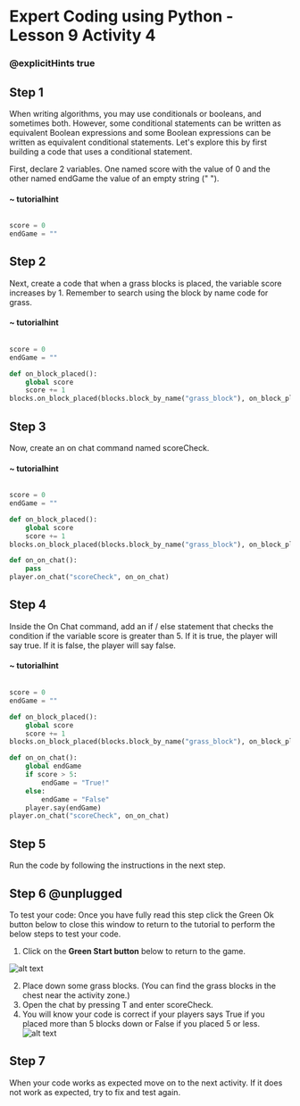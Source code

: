 # Expert Coding using Python - Lesson 9 Activity 4
### @explicitHints true

## Step 1

When writing algorithms, you may use conditionals or booleans, and sometimes both.  However, some conditional statements can be written as equivalent Boolean expressions and some Boolean expressions can be written as equivalent conditional statements.
Let's explore this by first building a code that uses a conditional statement. 

First, declare 2 variables. One named score with the value of 0 and the other named endGame the value of an empty string (" ").  

#### ~ tutorialhint
```python

score = 0
endGame = ""

```

## Step 2

Next, create a code that when a grass blocks is placed, the variable score increases by 1. Remember to search using the block by name code for grass. 

#### ~ tutorialhint
```python

score = 0
endGame = ""

def on_block_placed():
    global score
    score += 1
blocks.on_block_placed(blocks.block_by_name("grass_block"), on_block_placed)

```

## Step 3

Now, create an on chat command named scoreCheck.  

#### ~ tutorialhint
```python

score = 0
endGame = ""

def on_block_placed():
    global score
    score += 1
blocks.on_block_placed(blocks.block_by_name("grass_block"), on_block_placed)

def on_on_chat():
    pass
player.on_chat("scoreCheck", on_on_chat)

```

## Step 4

Inside the On Chat command, add an if / else statement that checks the condition if the variable score is greater than 5. If it is true, the player will say true.  If it is false, the player will say false. 


#### ~ tutorialhint
```python

score = 0
endGame = ""

def on_block_placed():
    global score
    score += 1
blocks.on_block_placed(blocks.block_by_name("grass_block"), on_block_placed)

def on_on_chat():
    global endGame
    if score > 5:
        endGame = "True!"
    else:
        endGame = "False"
    player.say(endGame)
player.on_chat("scoreCheck", on_on_chat)

```

## Step 5

Run the code by following the instructions in the next step.


## Step 6 @unplugged
To test your code:
Once you have fully read this step click the Green Ok button below to close this window to return to the tutorial to perform the below steps to test your code.

1. Click on the **Green Start button** below to return to the game.

  

![alt text](https://expertjs.codingcredentials.com/Lesson1/1.1/1.JPG?raw=true  "Start")

2. Place down some grass blocks. (You can find the grass blocks in the chest near the activity zone.)
3. Open the chat by pressing T and enter scoreCheck.  
4. You will know your code is correct if your players says True if you placed more than 5 blocks down or False if you placed 5 or less. 
![alt text](https://expertjs.codingcredentials.com/Lesson9/9.2/9.2.png?raw=true  "code")

## Step 7
When your code works as expected move on to the next activity.
If it does not work as expected, try to fix and test again.